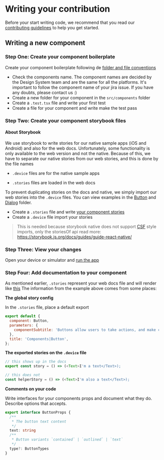 # Writing your contribution

Before your start writing code, we recommend that you read our [contributing guidelines](./ContributionGuidelines.md) to help you get started.

## Writing a new component

### Step One: Create your component boilerplate

Create your component boilerplate following de [folder and file conventions](./ProjectStructure.md)

- Check the components name. The component names are decided by the Design System team and are the same for all the platforms. It's important to follow the component name of your jira issue. If you have any doubts, please contact us :)
- Create a new folder for your component in the `src/components` folder
- Create a `.test.tsx` file and write your first test
- Create a file for your component and write make the test pass

### Step Two: Create your component storybook files

#### About Storybook

We use storybook to write stories for our native sample apps (iOS and Android) and also for the web docs.
Unfortunately, some functionality is only available to the web version and not the native.
Because of this, we have to separate our native stories from our web stories, and this is done by the file names

- `.device` files are for the native sample apps

- `.stories` files are loaded in the web docs

To prevent duplicating stories on the docs and native, we simply import our web stories into the `.device` files.
You can view examples in the [Button](../src/components/Button/) and [Dialog](../src/components/Dialog/) folder.

- Create a `.stories` file and write [your component stories](https://storybook.js.org/docs/basics/writing-stories/)
- Create a `.device` file import your stories

> This is needed because storybook native does not support [CSF](https://storybook.js.org/docs/formats/component-story-format/) style imports, only the storiesOf api
> read more: https://storybook.js.org/docs/guides/guide-react-native/

### Step Three: View your changes

Open your device or simulator and [run the app](./Installation.md#check-your-installation)

### Step Four: Add documentation to your component

As mentioned earlier, `.stories` represent your web docs file and will render like [this](https://natds-rn.natura.design/?path=/docs/components-button--all)
The information from the example above comes from some places:

**The global story config**

In the `.stories` file, place a default export

```javascript
export default {
  component: Button,
  parameters: {
    componentSubtitle: 'Buttons allow users to take actions, and make choices, with a single tap.',
  },
  title: 'Components|Button',
};
```

**The exported stories on the `.device` file**

```javascript
// this shows up in the docs
export const story = () => (<Text>I'm a text</Text>);

// this does not
const helperStory = () => (<Text>I'm also a text</Text>);

```

**Comments on your code**

Write interfaces for your components props and document what they do. Describe options that accepts.

```typescript
export interface ButtonProps {
  /**
   * The button text content
   */
  text: string
  /**
   * Button variants `contained` | `outlined` | `text`
   */
  type?: ButtonTypes
}
```
